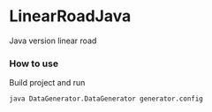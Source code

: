 # LinearRoadJava
Java version linear road

### How to use
Build project and run 
```
java DataGenerator.DataGenerator generator.config
```
